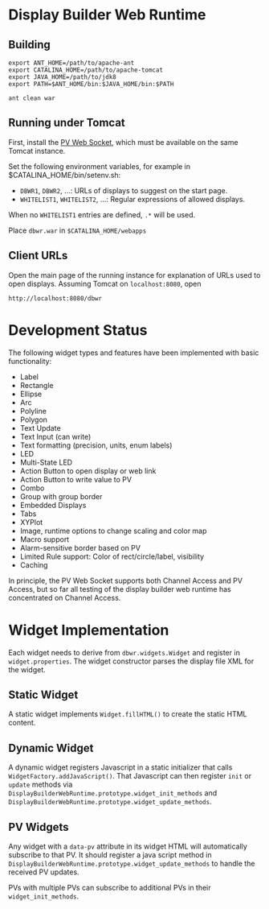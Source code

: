 Display Builder Web Runtime
===========================

Building
--------

    export ANT_HOME=/path/to/apache-ant
    export CATALINA_HOME=/path/to/apache-tomcat
    export JAVA_HOME=/path/to/jdk8
    export PATH=$ANT_HOME/bin:$JAVA_HOME/bin:$PATH
    
    ant clean war

Running under Tomcat
--------------------

First, install the [PV Web Socket](https://github.com/kasemir/pvws), which must be available
on the same Tomcat instance.

Set the following environment variables, for example in $CATALINA_HOME/bin/setenv.sh:

 * `DBWR1`, `DBWR2`, ...: URLs of displays to suggest on the start page.
 * `WHITELIST1`, `WHITELIST2`, ...: Regular expressions of allowed displays.

When no `WHITELIST1` entries are defined, `.*` will be used.

Place `dbwr.war` in `$CATALINA_HOME/webapps`


Client URLs
-----------

Open the main page of the running instance for explanation
of URLs used to open displays.
Assuming Tomcat on `localhost:8080`, open

    http://localhost:8080/dbwr
    

Development Status
==================

The following widget types and features have been implemented with basic functionality:

 * Label
 * Rectangle
 * Ellipse
 * Arc
 * Polyline
 * Polygon
 * Text Update
 * Text Input (can write)
 * Text formatting (precision, units, enum labels)
 * LED
 * Multi-State LED
 * Action Button to open display or web link
 * Action Button to write value to PV
 * Combo
 * Group with group border
 * Embedded Displays
 * Tabs
 * XYPlot
 * Image, runtime options to change scaling and color map
 * Macro support
 * Alarm-sensitive border based on PV
 * Limited Rule support: Color of rect/circle/label, visibility
 * Caching

In principle, the PV Web Socket supports both Channel Access and PV Access,
but so far all testing of the display builder web runtime has concentrated
on Channel Access.
 
Widget Implementation
=====================

Each widget needs to derive from `dbwr.widgets.Widget` and register in `widget.properties`.
The widget constructor parses the display file XML for the widget.

Static Widget
-------------

A static widget implements `Widget.fillHTML()` to create the static HTML content.

Dynamic Widget
--------------

A dynamic widget registers Javascript in a static initializer that calls `WidgetFactory.addJavaScript()`.
That Javascript can then register `init` or `update` methods via
`DisplayBuilderWebRuntime.prototype.widget_init_methods` and
`DisplayBuilderWebRuntime.prototype.widget_update_methods`.

PV Widgets
----------

Any widget with a `data-pv` attribute in its widget HTML will automatically
subscribe to that PV. It should register a java script method in
`DisplayBuilderWebRuntime.prototype.widget_update_methods` to handle the received PV updates.

PVs with multiple PVs can subscribe to additional PVs in their `widget_init_methods`.
